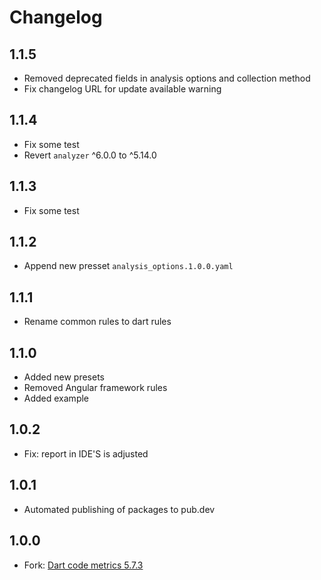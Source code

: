 # Changelog
## 1.1.5
- Removed deprecated fields in analysis options and collection method
- Fix changelog URL for update available warning
## 1.1.4
- Fix some test
- Revert `analyzer` ^6.0.0 to ^5.14.0
## 1.1.3
- Fix some test
## 1.1.2
- Append new presset `analysis_options.1.0.0.yaml`
## 1.1.1
- Rename common rules to dart rules
## 1.1.0
- Added new presets
- Removed Angular framework rules
- Added example

## 1.0.2
- Fix: report in IDE'S is adjusted
## 1.0.1
- Automated publishing of packages to pub.dev

## 1.0.0
- Fork: [Dart code metrics 5.7.3](https://github.com/dart-code-checker/dart-code-metrics)


